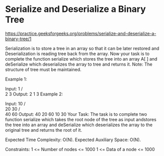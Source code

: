 # Serialize and Deserialize a Binary Tree


https://practice.geeksforgeeks.org/problems/serialize-and-deserialize-a-binary-tree/1


Serialization is to store a tree in an array so that it can be later restored and Deserialization is reading tree back from the array. Now your task is to complete the function serialize which stores the tree into an array A[ ] and deSerialize which deserializes the array to tree and returns it.
Note: The structure of tree must be maintained.

Example 1:

Input:
      1
    /   \
   2     3
Output: 2 1 3
Example 2:

Input:
         10
       /    \
      20    30
    /   \
   40  60
Output: 40 20 60 10 30
Your Task:
The task is to complete two function serialize which takes the root node of the tree as input andstores the tree into an array and deSerialize which deserializes the array to the original tree and returns the root of it.

Expected Time Complexity: O(N).
Expected Auxiliary Space: O(N).

Constraints:
1 <= Number of nodes <= 1000
1 <= Data of a node <= 1000
